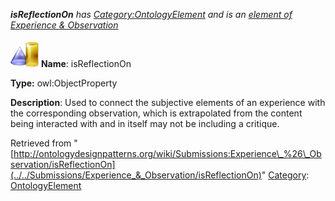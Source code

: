 ___isReflectionOn__ has [Category:OntologyElement](../../Category/OntologyElement "Category:OntologyElement") and is an [element of](../../Property/ElementOf "Property:ElementOf") [Experience & Observation](../../Submissions/Experience_&_Observation "Submissions:Experience & Observation")_


  




[![ObjectProperty](../../images/thumb/c/c3/ObjectProperty.gif/45px-ObjectProperty.gif)](../../Image/ObjectProperty.gif "ObjectProperty")
__Name__: isReflectionOn 


__Type:__ owl:ObjectProperty 


__Description__: Used to connect the subjective elements of an experience with the corresponding observation, which is extrapolated from the content being interacted with and in itself may not be including a critique. 





Retrieved from "[http://ontologydesignpatterns.org/wiki/Submissions:Experience\_%26\_Observation/isReflectionOn](../../Submissions/Experience_&_Observation/isReflectionOn)"
 [Category](http://ontologydesignpatterns.org/wiki/Special:Categories "Special:Categories"): [OntologyElement](../../Category/OntologyElement "Category:OntologyElement")
